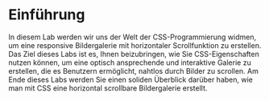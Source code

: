 # Einführung

In diesem Lab werden wir uns der Welt der CSS-Programmierung widmen, um eine responsive Bildergalerie mit horizontaler Scrollfunktion zu erstellen. Das Ziel dieses Labs ist es, Ihnen beizubringen, wie Sie CSS-Eigenschaften nutzen können, um eine optisch ansprechende und interaktive Galerie zu erstellen, die es Benutzern ermöglicht, nahtlos durch Bilder zu scrollen. Am Ende dieses Labs werden Sie einen soliden Überblick darüber haben, wie man mit CSS eine horizontal scrollbare Bildergalerie erstellt.
